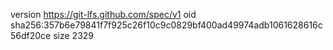 version https://git-lfs.github.com/spec/v1
oid sha256:357b6e79841f7f925c26f10c9c0829bf400ad49974adb1061628616c56df20ce
size 2329
